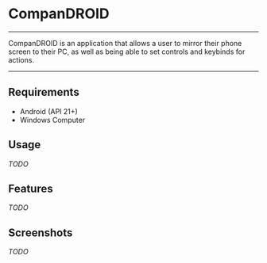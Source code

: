 # CompanDROID

---

CompanDROID is an application that allows a user to mirror their phone screen to their PC, as well as being able to set controls and keybinds for actions.

---

## Requirements

- Android (API 21+)
- Windows Computer

## Usage

*TODO*

## Features

*TODO*

## Screenshots

*TODO*